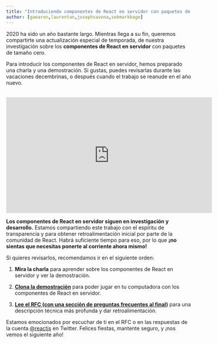 ```yaml
---
title: "Introduciendo componentes de React en servidor con paquetes de tamaño cero"
author: [gaearon,laurentan,josephsavona,sebmarkbage]
---
```


2020 ha sido un año bastante largo. Mientras llega a su fin, queremos compartirte una actualización especial de temporada, de nuestra investigación sobre los **componentes de React en servidor** con paquetes de tamaño cero.

Para introducir los componentes de React en servidor, hemos preparado una charla y una demostración. Si gustas, puedes revisarlas durante las vacaciones decembrinas, o después cuando el trabajo se reanude en el año nuevo.

<br>

<iframe width="560" height="315" src="https://www.youtube.com/embed/TQQPAU21ZUw" frameborder="0" allow="accelerometer; autoplay; clipboard-write; encrypted-media; gyroscope; picture-in-picture" allowfullscreen></iframe>

**Los componentes de React en servidor siguen en investigación y desarrollo.** Estamos compartiendo este trabajo con el espíritu de transparencia y para obtener retroalimentación inicial por parte de la comunidad de React. Habrá suficiente tiempo para eso, por lo que **¡no sientas que necesitas ponerte al corriente ahora mismo!**

Si quieres revisarlos, recomendamos ir en el siguiente orden:

1. **Mira la charla** para aprender sobre los componentes de React en servidor y ver la demostración.

2. **[Clona la demostración](http://github.com/reactjs/server-components-demo)** para poder jugar en tu computadora con los componentes de React en servidor.

3. **[Lee el RFC (con una sección de preguntas frecuentes al final)](https://github.com/reactjs/rfcs/pull/188)** para una descripción técnica más profunda y dar retroalimentación.

Estamos emocionados por escuchar de ti en el RFC o en las respuestas de la cuenta [@reactjs](https://twitter.com/reactjs) en Twitter. Felices fiestas, mantente seguro, y ¡nos vemos el siguiente año!
